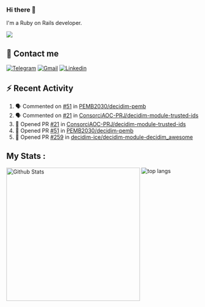 ### Hi there 👋

I'm a Ruby on Rails developer.

<img src="https://komarev.com/ghpvc/?username=antopalidi&color=blueviolet&style=for-the-badge">

## 📩 Contact me 
[![Telegram](https://img.shields.io/badge/Telegram-2CA5E0?style=for-the-badge&logo=telegram&logoColor=white)](https://t.me/anna_top)
[![Gmail](https://img.shields.io/badge/email-D14836?style=for-the-badge&logo=gmail&logoColor=white)](mailto:topalidisanna@gmail.com)
[![Linkedin](https://img.shields.io/badge/LinkedIn-0077B5?style=for-the-badge&logo=linkedin&logoColor=white)](https://www.linkedin.com/in/topalidi/)
<!-- [![Codewars](https://img.shields.io/badge/Codewars-B1361E?style=for-the-badge&logo=Codewars&logoColor=white)](https://www.codewars.com/users/antopalidi) -->

## :zap: Recent Activity

<!--START_SECTION:activity-->
1. 🗣 Commented on [#51](https://github.com/PEMB2030/decidim-pemb/pull/51#issuecomment-1877698241) in [PEMB2030/decidim-pemb](https://github.com/PEMB2030/decidim-pemb)
2. 🗣 Commented on [#21](https://github.com/ConsorciAOC-PRJ/decidim-module-trusted-ids/pull/21#issuecomment-1877695486) in [ConsorciAOC-PRJ/decidim-module-trusted-ids](https://github.com/ConsorciAOC-PRJ/decidim-module-trusted-ids)
3. 💪 Opened PR [#21](https://github.com/ConsorciAOC-PRJ/decidim-module-trusted-ids/pull/21) in [ConsorciAOC-PRJ/decidim-module-trusted-ids](https://github.com/ConsorciAOC-PRJ/decidim-module-trusted-ids)
4. 💪 Opened PR [#51](https://github.com/PEMB2030/decidim-pemb/pull/51) in [PEMB2030/decidim-pemb](https://github.com/PEMB2030/decidim-pemb)
5. 💪 Opened PR [#259](https://github.com/decidim-ice/decidim-module-decidim_awesome/pull/259) in [decidim-ice/decidim-module-decidim_awesome](https://github.com/decidim-ice/decidim-module-decidim_awesome)
<!--END_SECTION:activity-->

## My Stats :
<!--
<img alt="activity" src="https://streak-stats.demolab.com?user=antopalidi" />
-->
<div>
<img align="top" width="350px" alt="Github Stats" src="https://github-readme-stats-1-brown.vercel.app/api?username=antopalidi&count_private=true&show_icons=true&hide_border=true" />
<img align="top" alt="top langs" src="https://github-readme-stats-1-brown.vercel.app/api/top-langs/?username=antopalidi&layout=compact" />
 </div>
<!--
#### [My CV](https://antopalidi.github.io/my_cv/)
-->

<!--
**antopalidi/antopalidi** is a ✨ _special_ ✨ repository because its `README.md` (this file) appears on your GitHub profile.
-->
